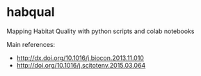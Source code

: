 # habqual
Mapping Habitat Quality with python scripts and colab notebooks

Main references:
* http://dx.doi.org/10.1016/j.biocon.2013.11.010
* http://doi.org/10.1016/j.scitotenv.2015.03.064
